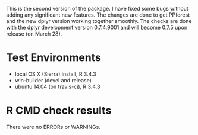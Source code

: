 
This is the second version of the package. I have fixed some bugs without adding any significant new features. The changes are done to get PPforest and the new dplyr version working together smoothly. The checks are done with the dplyr development version 0.7.4.9001 and will become 0.7.5 upon release (on March 28).


# Test Environments
* local OS X (Sierra) install, R 3.4.3
* win-builder (devel and release)
* ubuntu 14.04 (on travis-ci), R 3.4.3

# R CMD check results

There were no ERRORs or WARNINGs.